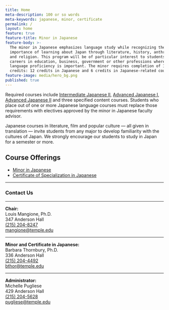 ```yaml
---
title: Home
meta-description: 100 or so words
meta-keywords: japanese, minor, certificate
permalink: /
layout: home
feature: true
feature-title: Minor in Japanese
feature-body: >-
  The minor in Japanese emphasizes language study while recognizing the
  importance of learning about Japan through literature, history, anthropology
  and religion. This program will be of particular interest to students who seek
  careers in education, business, government or other professions where Japanese
  language proficiency is important. The minor requires completion of 18
  credits: 12 credits in Japanese and 6 credits in Japanese-related courses.
feature-image: media/hero_bg.png
published: true
---
```


Required courses include [Intermediate Japanese II](http://bulletin.temple.edu/search/?search=JPNS+2002), [Advanced Japanese I](http://bulletin.temple.edu/search/?search=JPNS+3001), [Advanced Japanese II](http://bulletin.temple.edu/search/?search=JPNS+3002) and three specified content courses. Students who place out of one or more Japanese language courses must replace those requirements with electives approved by the minor in Japanese faculty advisor.

Japanese courses in literature, film and popular culture — all given in translation — invite students from any major to develop familiarity with the cultures of Japan. We strongly encourage our students to study in Japan for a semester or more.

## Course Offerings

- [Minor in Japanese](http://bulletin.temple.edu/undergraduate/liberal-arts/japanese/minor-japanese/)
- [Certificate of Specialization in Japanese](http://bulletin.temple.edu/undergraduate/liberal-arts/japanese/certificate-specialization-japanese/)<br/>

 <hr>

### Contact Us

  <hr>

  **Chair:** <br/>
  Louis Mangione, Ph.D.<br/>
  347 Anderson Hall<br/>
  [(215) 204-8247](tel:2152048247)<br/>
  [mangione@temple.edu](mailto:mangione@temple.edu)<br/>

  <hr>

  **Minor and Certificate in Japanese:** <br/>
  Barbara Thornbury, Ph.D.<br/>
  336 Anderson Hall <br/>
  [(215) 204-4492](tel:2152044492)<br/>
  [bthor@temple.edu](mailto:bthor@temple.edu) <br/>

  <hr>
  
  **Administrator:** <br/>
  Michelle Pugliese <br/>
  429 Anderson Hall <br/>
  [(215) 204-5628](tel:2152045628) <br/>
  [pugliese@temple.edu](mailto:pugliese@temple.edu) <br/>
